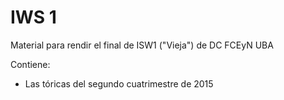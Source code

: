 # IWS 1
Material para rendir el final de ISW1 ("Vieja") de DC FCEyN UBA

Contiene:
- Las tóricas del segundo cuatrimestre de 2015
